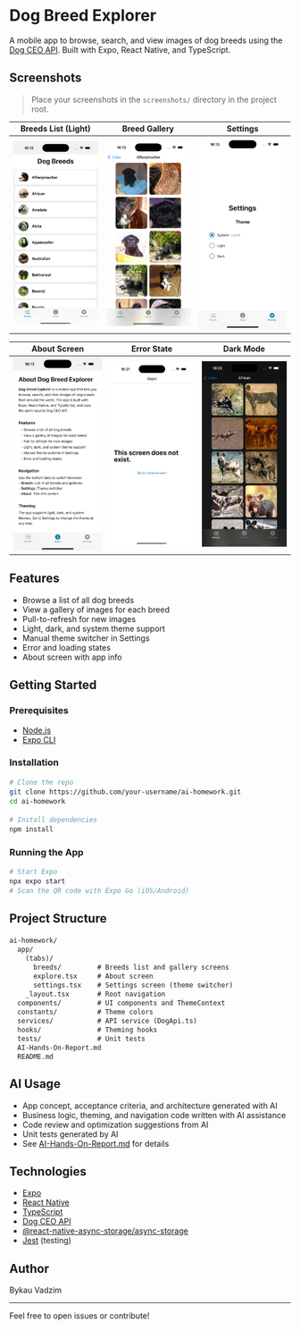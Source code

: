 # Dog Breed Explorer

A mobile app to browse, search, and view images of dog breeds using the [Dog CEO API](https://dog.ceo/dog-api/). Built with Expo, React Native, and TypeScript.

## Screenshots

> Place your screenshots in the `screenshots/` directory in the project root.

|                Breeds List (Light)                |               Breed Gallery               |               Settings                |
| :-----------------------------------------------: | :---------------------------------------: | :-----------------------------------: |
| ![Breeds List](screenshots/breeds-list-light.png) | ![Gallery](screenshots/breed-gallery.png) | ![Settings](screenshots/settings.png) |

|          About Screen           |           Error State           |                  Dark Mode                  |
| :-----------------------------: | :-----------------------------: | :-----------------------------------------: |
| ![About](screenshots/about.png) | ![Error](screenshots/error.png) | ![Dark](screenshots/breed-gallery-dark.png) |

## Features

- Browse a list of all dog breeds
- View a gallery of images for each breed
- Pull-to-refresh for new images
- Light, dark, and system theme support
- Manual theme switcher in Settings
- Error and loading states
- About screen with app info

## Getting Started

### Prerequisites

- [Node.js](https://nodejs.org/)
- [Expo CLI](https://docs.expo.dev/get-started/installation/)

### Installation

```sh
# Clone the repo
git clone https://github.com/your-username/ai-homework.git
cd ai-homework

# Install dependencies
npm install
```

### Running the App

```sh
# Start Expo
npx expo start
# Scan the QR code with Expo Go (iOS/Android)
```

## Project Structure

```
ai-homework/
  app/
    (tabs)/
      breeds/         # Breeds list and gallery screens
      explore.tsx     # About screen
      settings.tsx    # Settings screen (theme switcher)
    _layout.tsx       # Root navigation
  components/         # UI components and ThemeContext
  constants/          # Theme colors
  services/           # API service (DogApi.ts)
  hooks/              # Theming hooks
  tests/              # Unit tests
  AI-Hands-On-Report.md
  README.md
```

## AI Usage

- App concept, acceptance criteria, and architecture generated with AI
- Business logic, theming, and navigation code written with AI assistance
- Code review and optimization suggestions from AI
- Unit tests generated by AI
- See [AI-Hands-On-Report.md](./AI-Hands-On-Report.md) for details

## Technologies

- [Expo](https://expo.dev/)
- [React Native](https://reactnative.dev/)
- [TypeScript](https://www.typescriptlang.org/)
- [Dog CEO API](https://dog.ceo/dog-api/)
- [@react-native-async-storage/async-storage](https://react-native-async-storage.github.io/async-storage/)
- [Jest](https://jestjs.io/) (testing)

## Author

Bykau Vadzim

---

Feel free to open issues or contribute!
